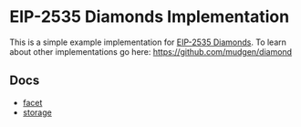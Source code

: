 # EIP-2535 Diamonds Implementation

This is a simple example implementation for [EIP-2535 Diamonds](https://eips.ethereum.org/EIPS/eip-2535). To learn about other implementations go here: https://github.com/mudgen/diamond

## Docs
- [facet](./contracts/facets/README.md)
- [storage](./contracts/libraries/README.md)
